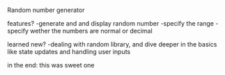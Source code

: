 Random number generator

features?
-generate and and display random number
-specify the range
-specify wether the numbers are normal or decimal

learned new?
-dealing with random library, and dive deeper in the basics like state updates and handling user inputs

in the end: this was sweet one
